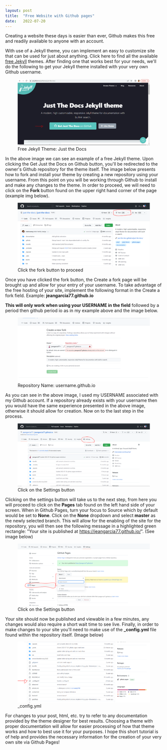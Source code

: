 ```yaml
---
layout: post
title:  "Free Website with Github pages"
date:   2022-07-20
---
```


<p class="intro"><span class="dropcap">C</span>reating a website these days is easier than ever, Github makes this free and readily available to anyone with an account.</p>

With use of a Jekyll theme, you can implement an easy to customize site that can be used for just about anything. Click here to find all the available <a href="https://jekyllthemes.io/free">free Jekyll</a> themes. After finding one that works best for your needs, we'll do the following to get your Jekyll theme installed with your very own Github username.

<figure>
<img src="/assets/img/github-p0.PNG" alt="">
 <figcaption>Free Jekyll Theme: Just the Docs</figcaption>
</figure>

In the above image we can see an example of a free Jekyll theme. Upon clicking the Get Just the Docs on Github button, you'll be redirected to the owner's Github repository for the theme itself. The image below presents how to fork and install your theme by creating a new repository using your username. From this point on you will be working through Github to install and make any changes to the theme. In order to proceed, we will need to click on the <b>Fork</b> button found on the upper right hand corner of the page (example img below).

<figure>
<img src="/assets/img/github-p1.PNG" alt="">
 <figcaption>Click the fork button to proceed</figcaption>
</figure>

Once you have clicked the fork button, the Create a fork page will be brought up and allow for your entry of your username. To take advantage of the free hosting of your site, implement the following format in the Create a fork field. Example: <b>jeangarcia77.github.io</b>

<b>This will only work when using your USERNAME in the field</b> followed by a period then github period io as in my example above and the image below.

<figure>
<img src="/assets/img/github-p2.PNG" alt="">
 <figcaption>Repository Name: username.github.io</figcaption>
</figure>

As you can see in the above image, I used my USERNAME associated with my Github account. If a repository already exists with your username then you would have the same experience presented in the above image, otherwise it should allow for creation. Now on to the last step in the process.

<figure>
<img src="/assets/img/github-p4.PNG" alt="">
 <figcaption>Click on the Settings button</figcaption>
</figure>

Clicking on the settings button will take us to the next step, from here you will proceed to click on the <b>Pages</b> tab found on the left hand side of your screen. When in Github Pages, turn your focus to Source which by default would be set to <b>None</b>. Click on the <b>None</b> dropdown and select <b>master</b> as the newly selected branch. This will allow for the enabling of the site for the repository, you will then see the following message in a highlighted green rectangle: "Your site is published at https://jeangarcia77.github.io/". (See image below)

<figure>
<img src="/assets/img/github-p5.PNG" alt="">
 <figcaption>Click on the Settings button</figcaption>
</figure>

Your site should now be published and viewable in a few minutes, any changes would also require a short wait time to see live. Finally, in order to make changes to your site you'll need to make use of the <b>_config.yml</b> file found within the repository itself. (Image below)

<figure>
<img src="/assets/img/github-p3.PNG" alt="">
 <figcaption>_config.yml</figcaption>
</figure>

For changes to your post, html, etc. try to refer to any documentation provided by the theme designer for best results. Choosing a theme with proper documentation will allow for easier processing of how that theme works and how to best use it for your purposes. I hope this short tutorial is of help and provides the necessary information for the creation of your very own site via Github Pages!
